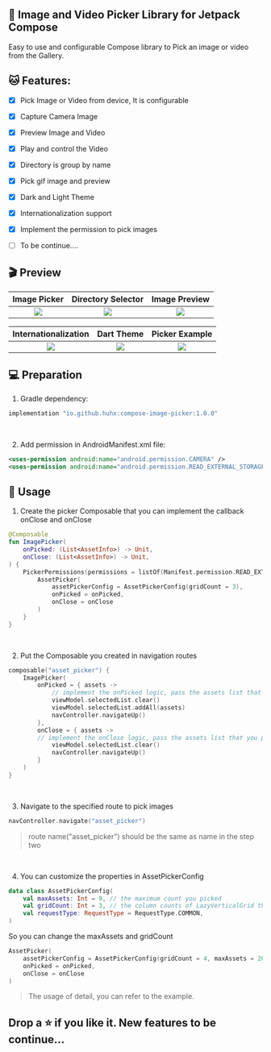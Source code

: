 ## 📸&nbsp;Image and Video Picker Library for Jetpack Compose

Easy to use and configurable Compose library to Pick an image or video from the Gallery.


## 🐱&nbsp;Features:
- [x] Pick Image or Video from device, It is configurable
- [x] Capture Camera Image
- [x] Preview Image and Video
- [x] Play and control the Video
- [x] Directory is group by name
- [x] Pick gif image and preview
- [x] Dark and Light Theme
- [x] Internationalization support
- [x] Implement the permission to pick images
- [ ] To be continue....


## 🎬&nbsp;Preview

Image Picker    |         Directory Selector      |       Image Preview        |
:-------------------------:|:-------------------------:|:-------------------------:
![](https://user-images.githubusercontent.com/15972372/181038075-b268f17b-9799-4a87-9dec-bbd865fe516e.gif)  |  ![](https://user-images.githubusercontent.com/15972372/181038392-d1bf6886-4bba-4a8c-bb14-ea454a0d52ba.gif)  |  ![](https://user-images.githubusercontent.com/15972372/181038444-e54fe454-d158-4b2c-ad7a-95d2e8bfe9a7.gif)

Internationalization   |         Dart Theme     |        Picker Example       |
:-------------------------:|:-------------------------:|:-------------------------:
![](https://user-images.githubusercontent.com/15972372/182802765-0e091698-2994-49e6-8a57-1367fb39ef45.gif)  |  ![](https://user-images.githubusercontent.com/15972372/182802666-a82ef410-2a52-4f7d-854f-425e06e1896a.gif)  |  ![](https://user-images.githubusercontent.com/15972372/182802821-a6c0c2d9-f997-4e89-9e6f-64b9297ec92b.gif)


## 💻&nbsp;Preparation

1. Gradle dependency:
```groovy
implementation "io.github.huhx:compose-image-picker:1.0.0"
```

<br>

2. Add permission in AndroidManifest.xml file:
```xml
<uses-permission android:name="android.permission.CAMERA" />
<uses-permission android:name="android.permission.READ_EXTERNAL_STORAGE" />
```


## 🎨&nbsp;Usage

1. Create the picker Composable that you can implement the callback onClose and onClose
```kotlin
@Composable
fun ImagePicker(
    onPicked: (List<AssetInfo>) -> Unit,
    onClose: (List<AssetInfo>) -> Unit,
) {
    PickerPermissions(permissions = listOf(Manifest.permission.READ_EXTERNAL_STORAGE, Manifest.permission.CAMERA)) {
        AssetPicker(
            assetPickerConfig = AssetPickerConfig(gridCount = 3),
            onPicked = onPicked,
            onClose = onClose
        )
    }
}
```
<br>

2. Put the Composable you created in navigation routes
```kotlin
composable("asset_picker") {
    ImagePicker(
        onPicked = { assets -> 
            // implement the onPicked logic, pass the assets list that you picked
            viewModel.selectedList.clear()
            viewModel.selectedList.addAll(assets)
            navController.navigateUp()
        },
        onClose = { assets ->
        // implement the onClose logic, pass the assets list that you picked
            viewModel.selectedList.clear()
            navController.navigateUp()
        }
    )
}
```
<br>

3. Navigate to the specified route to pick images
```kotlin
navController.navigate("asset_picker") 
```
> route name("asset_picker") should be the same as name in the step two

<br>

4. You can customize the properties in AssetPickerConfig
```kotlin
data class AssetPickerConfig(
    val maxAssets: Int = 9, // the maximum count you picked
    val gridCount: Int = 3, // the column counts of LazyVerticalGrid that layout the images
    val requestType: RequestType = RequestType.COMMON,
)
```
So you can change the maxAssets and gridCount
```kotlin
AssetPicker(
    assetPickerConfig = AssetPickerConfig(gridCount = 4, maxAssets = 20),
    onPicked = onPicked,
    onClose = onClose
)
```
> The usage of detail, you can refer to the example. 

## Drop a ⭐ if you like it. New features to be continue...


